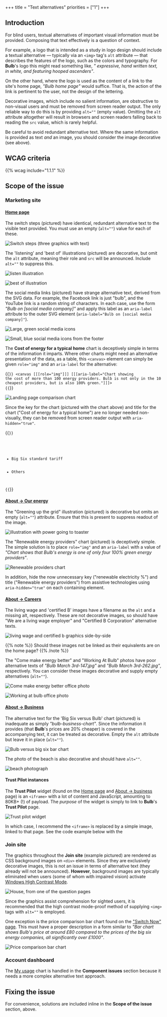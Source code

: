 +++
title = "Text alternatives"
priorities = ["1"]
+++

## Introduction

For blind users, textual alternatives of important visual information must be provided. Composing that text effectively is a question of context.

For example, a logo that is intended as a study in logo design should include a textual alternative — typically via an `<img>` tag's `alt` attribute — that describes the features of the logo, such as the colors and typography. For **Bulb**'s logo this might read something like, _" expressive, hand written text, in white, and featuring hooped ascenders"_.

On the other hand, where the logo is used as the content of a link to the site's home page, _"Bulb home page"_ would suffice. That is, the action of the link is pertinent to the user, not the design of the lettering.

Decorative images, which include no salient information, are obstructive to non-visual users and must be removed from screen reader output. The only reliable way to do this is by providing `alt=""` (empty value). Omitting the `alt` attribute altogether will result in browsers and screen readers falling back to reading the `src` value, which is rarely helpful.

Be careful to avoid redundant alternative text. Where the same information is provided as text _and_ an image, you should consider the image decorative (see above).

## WCAG criteria

{{% wcag include="1.1.1" %}}

## Scope of the issue

### Marketing site

#### [Home page](https://bulb.co.uk)

The switch steps (pictured) have identical, redundant alternative text to the visible text provided. You must use an empty (`alt=""`) value for each of these.

![Switch steps (three graphics with text)](/images/steps.png)

The 'listening' and 'best of' illustrations (pictured) are decorative, but omit the `alt` attribute, meaning their role and `src` will be announced. Include `alt=""` to suppress this.

![listen illustration](/images/listen.png)

![best of illustration](/images/best_of.png)

The social media links (pictured) have strange alternative text, derived from the SVG data. For example, the Facebook link is just "bulb", and the YouTube link is a random string of characters. In each case, use the form _"Bulb on [social media company]"_ and apply this label as an `aria-label` attribute to the outer SVG element (`aria-label="Bulb on [social media company]"`).

![Large, green social media icons](/images/social_big.png)

![Small, blue social media icons from the footer](/images/social_small.png)

The **Cost of energy for a typical home** chart is deceptively simple in terms of the information it imparts. Where other charts might need an alternative presentation of the data, as a table, this `<canvas>` element can simply be given `role="img"` and an `aria-label` for the alternative:

{{<code>}}
<canvas [[[role="img"]]] [[[aria-label="Chart showing the cost of more than 100 energy providers. Bulb is not only in the 10 cheapest providers, but is also 100% green."]]]>
</canvas>
{{</code>}}

![Landing page comparison chart](/images/landing_chart.png)

Since the key for the chart (pictured with the chart above) and title for the chart ("Cost of energy for a typical home") are no longer needed non-visually, they can be removed from screen reader output with `aria-hidden="true"`.

{{<code>}}
<ul class="chart-labels" [[[aria-hidden="true"]]]>
  <li><div class="legend-swatch label--navy"></div>Big Six standard tariff</li>
  <li><div class="legend-swatch label--grey"></div>Others</li>
</ul>
{{</code>}}

#### [About → Our energy](https://bulb.co.uk/energy)

The "Greening up the grid" illustration (pictured) is decorative but omits an empty (`alt=""`) attribute. Ensure that this is present to suppress readout of the image.

![illustration with power going to toaster](/images/greening.png)

The "Renewable energy providers" chart (pictured) is deceptively simple. The simple solution is to place `role="img"` and an `aria-label` with a value of _"Chart shows that Bulb's energy is one of only four 100% green energy providers"_.

![Renewable providers chart](/images/our_energy_chart.png)

In addition, hide the now unnecessary key ("renewable electricity %") and title ("Renewable energy providers") from assistive technologies using `aria-hidden="true"` on each containing element.

#### [About → Careers](https://bulb.co.uk/careers)

The living wage and 'certified B' images have a filename as the `alt` and a missing alt, respectively. These are not decorative images, so should have "We are a living wage employer" and "Certified B Corporation" alternative texts.

![living wage and certified b graphics side-by-side](/images/living-b.png)

{{% note %}}
Should these images not be linked as their equivalents are on the home page?
{{% /note %}}

The "Come make energy better" and "Working At Bulb" photos have poor alternative texts of _"Bulb March 3rd-147.jpg"_ and _"Bulb March 3rd-262.jpg"_, respectively. You can consider these images decorative and supply empty alternatives (`alt=""`).

![Come make energy better office photo](/images/come.png)

![Working at bulb office photo](/images/working_at.png)

#### [About → Business](https://bulb.co.uk/careers)

The alternative text for the 'Big Six versus Bulb' chart (pictured) is inadequate as simply _"bulb-business-chart"_. Since the information it provides (that **Bulb**'s prices are 20% cheaper) is covered in the accompanying text, it can be treated as decorative. Empty the `alt` attribute but leave it in place (`alt=""`).

![Bulb versus big six bar chart](/images/big-six.png)

The photo of the beach is also decorative and should have `alt=""`.

![beach photograph](/images/beach.png)

#### Trust Pilot instances

The **Trust Pilot** widget (found on the [Home page](https://bulb.co.uk/) and [About → business](https://bulb.co.uk/business) page) is an `<iframe>` with a lot of content and JavaScript, amounting to 80KB+ (!) of payload. The _purpose_ of the widget is simply to link to **Bulb**'s **Trust Pilot** page.

![Trust pilot widget](/images/trust.png) 

In which case, I recommend the `<iframe>` is replaced by a simple image, linked to that page. See the code example below with the

### Join site

The graphics throughout the **Join site** (example pictured) are rendered as CSS background images on `<div>` elements. Since they are exclusively decorative images, this is not an issue in terms of alternative text (they already will not be announced). **However**, background images are typically eliminated when users (some of whom with impaired vision) activate [Windows High Contrast Mode](https://support.microsoft.com/en-gb/help/4026951/windows-turn-high-contrast-mode-on-or-off-in-windows).

![House, from one of the question pages](/images/house.png)

Since the graphics assist comprehension for sighted users, it is recommended that the high contrast mode-proof method of supplying `<img>` tags with `alt=""` is employed.

One exception is the price comparison bar chart found on the ["Switch Now" page](https://join.bulb.co.uk/join/quote-result). This must have a proper description in a form similar to _"Bar chart shows Bulb's price at around £80 compared to the prices of the big six energy companies, all significantly over £1000"_.

![Price comparison bar chart](/images/compare.png)

### Account dashboard

The [My usage](https://my.staging.bulb.co.uk/dashboard/usage) chart is handled in the **Component issues** section because it needs a more complex alternative text approach.

## Fixing the issue

For convenience, solutions are included inline in the **Scope of the issue** section, above.
